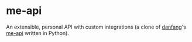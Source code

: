 # me-api

An extensible, personal API with custom integrations (a clone of [danfang](https://github.com/danfang)'s [me-api](https://github.com/danfang/me-api) written in Python).
